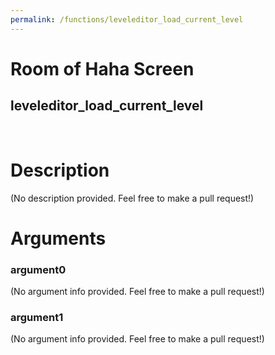 ```yaml
---
permalink: /functions/leveleditor_load_current_level
---
```

# Room of Haha Screen  
## leveleditor_load_current_level  
&nbsp;  
# Description  
(No description provided. Feel free to make a pull request!) 
&nbsp;  
# Arguments
### argument0
(No argument info provided. Feel free to make a pull request!)
&nbsp;  
### argument1
(No argument info provided. Feel free to make a pull request!)
&nbsp;  



